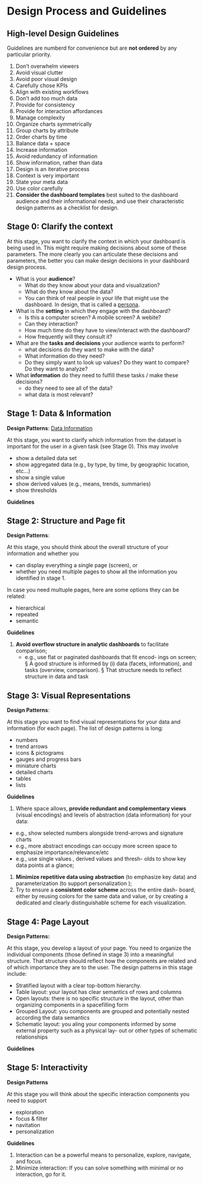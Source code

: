 # Design Process and Guidelines

## High-level Design Guidelines

Guidelines are numberd for convenience but are **not ordered** by any particular priority.

1. Don’t overwhelm viewers
1. Avoid visual clutter
1. Avoid poor visual design 
1. Carefully chose KPIs
1. Align with existing workflows
1. Don’t add too much data
1. Provide for consistency
1. Provide for interaction affordances
1. Manage complexity
1. Organize charts symmetrically
1. Group charts by attribute
1. Order charts by time
1. Balance data + space 
1. Increase information
1. Avoid redundancy of information
1. Show information, rather than data
1. Design is an iterative process
1. Context is very important
1. State your meta data
1. Use color carefully
1. **Consider the dashboard templates** best suited to the dashboard
audience and their informational needs, and use their characteristic
design patterns as a checklist for design. 



## Stage 0: Clarify the context

At this stage, you want to clarify the context in which your dashboard is being used in. This might require making decisions about some of these parameters. The more clearly you can articulate these decisions and parameters, the better you can make design decisions in your dashboard design process. 

* What is your **audience**? 
  * What do they know about your data and visualization? 
  * What do they know about the data? 
  * You can think of real people in your life that might use the dashboard. In design, that is called a [persona](https://www.interaction-design.org/literature/topics/personas).
* What is the **setting** in which they engage with the dashboard? 
  * Is this a computer screen? A mobile screen? A webite?  
  * Can they interaction? 
  * How much time do they have to view/interact with the dashboard? 
  * How frequently will they consult it? 
* What are the **tasks and decisions** your audience wants to perform?
  * what decisions do they want to make with the data? 
  * What information do they need?
  * Do they simply want to look up values? Do they want to compare? Do they want to analyze?   
* What **information** do they need to fulfill these tasks / make these decisions?
  * do they need to see all of the data? 
  * what data is most relevant?   


## Stage 1: Data & Information

**Design Patterns**: [Data Information](patterns.html#11-data-information)

At this stage, you want to clarify which information from the dataset is important for the user in a given task (see Stage 0). This may involve 
* show a detailed data set
* show aggregated data (e.g., by type, by time, by geographic location, etc...)
* show a single value
* show derived values (e.g., means, trends, summaries) 
* show thresholds

**Guidelines**



## Stage 2: Structure and Page fit

**Design Patterns**:  

At this stage, you should think about the overall structure of your information and whether you 
* can display everything a single page (screen), or 
* whether you need multiple pages to show all the information you identified in stage 1.

In case you need multuple pages, here are some options they can be related: 
* hierarchical
* repeated
* semantic

**Guidelines**

1. **Avoid overflow structure in analytic dashboards** to facilitate
comparison;
   * e.g., use flat or paginated dashboards that fit encod-
ings on screen;
			§ A good structure is informed by (i) data (facets, information), and tasks (overview, comparison).
			§ That structure needs to reflect structure in data and task




## Stage 3: Visual Representations

**Design Patterns**:  

At this stage you want to find visual representations for your data and information (for each page). The list of design patterns is long: 
* numbers
* trend arrows
* icons & pictograms
* gauges and progress bars
* miniature charts
* detailed charts
* tables
* lists

**Guidelines** 

1. Where space allows, **provide redundant and complementary views**
(visual encodings) and levels of abstraction (data information) for
your data:
  * e.g., show selected numbers alongside trend-arrows
and signature charts
  * e.g., more abstract encodings can occupy more screen space
to emphasize importance/relevance/etc
  * e.g., use single values , derived values and thresh-
olds to show key data points at a glance;
1. **Minimize repetitive data using abstraction** (to emphasize key data)
and parameterization (to support personalization );
1. Try to ensure a **consistent color scheme** across the entire dash-
board, either by reusing colors for the same data and value, or by
creating a dedicated and clearly distinguishable scheme for each
visualization.



## Stage 4: Page Layout

**Design Patterns:**

At this stage, you develop a layout of your page. You need to organize the individual components (those defined in stage 3) into a meaningful structure. That structure should reflect how the components are related and of which importance they are to the user. The design patterns in this stage include: 
* Stratified layout with a clear top-bottom hierarchy.
* Table layout: your layout has clear semantics of rows and columns
* Open layouts: there is no specific structure in the layout, other than organizing components in a spacefilling form
* Grouped Layout: you components are grouped and potentially nested according the data semantics
* Schematic layout: you aling your components informed by some external property such as a physical lay-
out or other types of schematic relationships

**Guidelines** 

## Stage 5: Interactivity 

**Design Patterns**

At this stage you will think about the specific interaction components you need to support
* exploration 
* focus & filter
* navitation
* personalization

**Guidelines**

1. Interaction can be a powerful means to personalize, explore, navigate, and focus. 
1. Minimize interaction: If you can solve something with minimal or no interaction, go for it.

